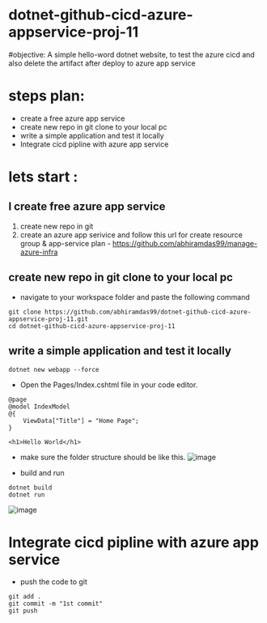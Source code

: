 # dotnet-github-cicd-azure-appservice-proj-11

#objective: 
A simple hello-word dotnet website, to test the azure cicd and also delete the artifact after deploy to azure app service 

# steps plan:
-   create a free azure app service
-   create new repo in git clone to your local pc
-   write a simple application and test it locally
-   Integrate cicd pipline with azure app service

# lets start : 
## I create free azure app service
1) create new repo in git
2) create an azure app serivice and follow this url for create resource group & app-service plan -  https://github.com/abhiramdas99/manage-azure-infra

## create new repo in git clone to your local pc
- navigate to your workspace folder and paste the following  command
```
git clone https://github.com/abhiramdas99/dotnet-github-cicd-azure-appservice-proj-11.git
cd dotnet-github-cicd-azure-appservice-proj-11
```
## write a simple application and test it locally
```
dotnet new webapp --force
```
- Open the Pages/Index.cshtml file in your code editor.
```
@page
@model IndexModel
@{
    ViewData["Title"] = "Home Page";
}

<h1>Hello World</h1>

```
- make sure the folder structure should be like this.
![image](https://github.com/user-attachments/assets/f8601f52-db50-42fd-83b6-0118cebbdc17)

- build and  run
```
dotnet build
dotnet run
```
![image](https://github.com/user-attachments/assets/e2a4e61e-0bd0-423e-912b-f4d14a91eb63)

# Integrate cicd pipline with azure app service
- push the code to git
```
git add .
git commit -m "1st commit"
git push 
```

